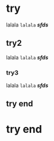 # try
lalala
```lalala```
***sfds***
## try2
lalala
```lalala```
***sfds***
### try3
lalala
```lalala```
***sfds***
## try end

# try end
